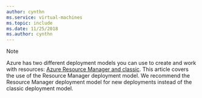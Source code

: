 ```yaml
---
author: cynthn
ms.service: virtual-machines
ms.topic: include
ms.date: 11/25/2018
ms.author: cynthn
---
```

> [!NOTE]
> Azure has two different deployment models you can use to create and work with resources: [Azure Resource Manager and classic](../articles/azure-resource-manager/management/deployment-models.md). This article covers the use of the Resource Manager deployment model. We recommend the Resource Manager deployment model for new deployments instead of the classic deployment model.
